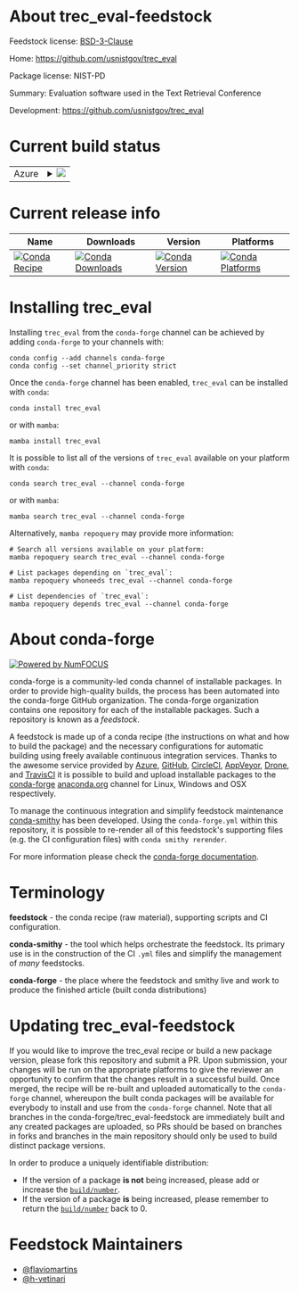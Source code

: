 About trec_eval-feedstock
=========================

Feedstock license: [BSD-3-Clause](https://github.com/conda-forge/trec_eval-feedstock/blob/main/LICENSE.txt)

Home: https://github.com/usnistgov/trec_eval

Package license: NIST-PD

Summary: Evaluation software used in the Text Retrieval Conference

Development: https://github.com/usnistgov/trec_eval

Current build status
====================


<table>
    
  <tr>
    <td>Azure</td>
    <td>
      <details>
        <summary>
          <a href="https://dev.azure.com/conda-forge/feedstock-builds/_build/latest?definitionId=14671&branchName=main">
            <img src="https://dev.azure.com/conda-forge/feedstock-builds/_apis/build/status/trec_eval-feedstock?branchName=main">
          </a>
        </summary>
        <table>
          <thead><tr><th>Variant</th><th>Status</th></tr></thead>
          <tbody><tr>
              <td>linux_64</td>
              <td>
                <a href="https://dev.azure.com/conda-forge/feedstock-builds/_build/latest?definitionId=14671&branchName=main">
                  <img src="https://dev.azure.com/conda-forge/feedstock-builds/_apis/build/status/trec_eval-feedstock?branchName=main&jobName=linux&configuration=linux%20linux_64_" alt="variant">
                </a>
              </td>
            </tr><tr>
              <td>linux_aarch64</td>
              <td>
                <a href="https://dev.azure.com/conda-forge/feedstock-builds/_build/latest?definitionId=14671&branchName=main">
                  <img src="https://dev.azure.com/conda-forge/feedstock-builds/_apis/build/status/trec_eval-feedstock?branchName=main&jobName=linux&configuration=linux%20linux_aarch64_" alt="variant">
                </a>
              </td>
            </tr><tr>
              <td>osx_64</td>
              <td>
                <a href="https://dev.azure.com/conda-forge/feedstock-builds/_build/latest?definitionId=14671&branchName=main">
                  <img src="https://dev.azure.com/conda-forge/feedstock-builds/_apis/build/status/trec_eval-feedstock?branchName=main&jobName=osx&configuration=osx%20osx_64_" alt="variant">
                </a>
              </td>
            </tr><tr>
              <td>osx_arm64</td>
              <td>
                <a href="https://dev.azure.com/conda-forge/feedstock-builds/_build/latest?definitionId=14671&branchName=main">
                  <img src="https://dev.azure.com/conda-forge/feedstock-builds/_apis/build/status/trec_eval-feedstock?branchName=main&jobName=osx&configuration=osx%20osx_arm64_" alt="variant">
                </a>
              </td>
            </tr><tr>
              <td>win_64</td>
              <td>
                <a href="https://dev.azure.com/conda-forge/feedstock-builds/_build/latest?definitionId=14671&branchName=main">
                  <img src="https://dev.azure.com/conda-forge/feedstock-builds/_apis/build/status/trec_eval-feedstock?branchName=main&jobName=win&configuration=win%20win_64_" alt="variant">
                </a>
              </td>
            </tr>
          </tbody>
        </table>
      </details>
    </td>
  </tr>
</table>

Current release info
====================

| Name | Downloads | Version | Platforms |
| --- | --- | --- | --- |
| [![Conda Recipe](https://img.shields.io/badge/recipe-trec_eval-green.svg)](https://anaconda.org/conda-forge/trec_eval) | [![Conda Downloads](https://img.shields.io/conda/dn/conda-forge/trec_eval.svg)](https://anaconda.org/conda-forge/trec_eval) | [![Conda Version](https://img.shields.io/conda/vn/conda-forge/trec_eval.svg)](https://anaconda.org/conda-forge/trec_eval) | [![Conda Platforms](https://img.shields.io/conda/pn/conda-forge/trec_eval.svg)](https://anaconda.org/conda-forge/trec_eval) |

Installing trec_eval
====================

Installing `trec_eval` from the `conda-forge` channel can be achieved by adding `conda-forge` to your channels with:

```
conda config --add channels conda-forge
conda config --set channel_priority strict
```

Once the `conda-forge` channel has been enabled, `trec_eval` can be installed with `conda`:

```
conda install trec_eval
```

or with `mamba`:

```
mamba install trec_eval
```

It is possible to list all of the versions of `trec_eval` available on your platform with `conda`:

```
conda search trec_eval --channel conda-forge
```

or with `mamba`:

```
mamba search trec_eval --channel conda-forge
```

Alternatively, `mamba repoquery` may provide more information:

```
# Search all versions available on your platform:
mamba repoquery search trec_eval --channel conda-forge

# List packages depending on `trec_eval`:
mamba repoquery whoneeds trec_eval --channel conda-forge

# List dependencies of `trec_eval`:
mamba repoquery depends trec_eval --channel conda-forge
```


About conda-forge
=================

[![Powered by
NumFOCUS](https://img.shields.io/badge/powered%20by-NumFOCUS-orange.svg?style=flat&colorA=E1523D&colorB=007D8A)](https://numfocus.org)

conda-forge is a community-led conda channel of installable packages.
In order to provide high-quality builds, the process has been automated into the
conda-forge GitHub organization. The conda-forge organization contains one repository
for each of the installable packages. Such a repository is known as a *feedstock*.

A feedstock is made up of a conda recipe (the instructions on what and how to build
the package) and the necessary configurations for automatic building using freely
available continuous integration services. Thanks to the awesome service provided by
[Azure](https://azure.microsoft.com/en-us/services/devops/), [GitHub](https://github.com/),
[CircleCI](https://circleci.com/), [AppVeyor](https://www.appveyor.com/),
[Drone](https://cloud.drone.io/welcome), and [TravisCI](https://travis-ci.com/)
it is possible to build and upload installable packages to the
[conda-forge](https://anaconda.org/conda-forge) [anaconda.org](https://anaconda.org/)
channel for Linux, Windows and OSX respectively.

To manage the continuous integration and simplify feedstock maintenance
[conda-smithy](https://github.com/conda-forge/conda-smithy) has been developed.
Using the ``conda-forge.yml`` within this repository, it is possible to re-render all of
this feedstock's supporting files (e.g. the CI configuration files) with ``conda smithy rerender``.

For more information please check the [conda-forge documentation](https://conda-forge.org/docs/).

Terminology
===========

**feedstock** - the conda recipe (raw material), supporting scripts and CI configuration.

**conda-smithy** - the tool which helps orchestrate the feedstock.
                   Its primary use is in the construction of the CI ``.yml`` files
                   and simplify the management of *many* feedstocks.

**conda-forge** - the place where the feedstock and smithy live and work to
                  produce the finished article (built conda distributions)


Updating trec_eval-feedstock
============================

If you would like to improve the trec_eval recipe or build a new
package version, please fork this repository and submit a PR. Upon submission,
your changes will be run on the appropriate platforms to give the reviewer an
opportunity to confirm that the changes result in a successful build. Once
merged, the recipe will be re-built and uploaded automatically to the
`conda-forge` channel, whereupon the built conda packages will be available for
everybody to install and use from the `conda-forge` channel.
Note that all branches in the conda-forge/trec_eval-feedstock are
immediately built and any created packages are uploaded, so PRs should be based
on branches in forks and branches in the main repository should only be used to
build distinct package versions.

In order to produce a uniquely identifiable distribution:
 * If the version of a package **is not** being increased, please add or increase
   the [``build/number``](https://docs.conda.io/projects/conda-build/en/latest/resources/define-metadata.html#build-number-and-string).
 * If the version of a package **is** being increased, please remember to return
   the [``build/number``](https://docs.conda.io/projects/conda-build/en/latest/resources/define-metadata.html#build-number-and-string)
   back to 0.

Feedstock Maintainers
=====================

* [@flaviomartins](https://github.com/flaviomartins/)
* [@h-vetinari](https://github.com/h-vetinari/)

